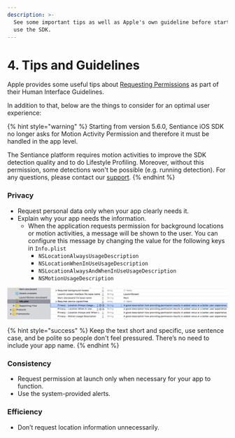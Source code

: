 ```yaml
---
description: >-
  See some important tips as well as Apple's own guideline before starting to
  use the SDK.
---
```


# 4. Tips and Guidelines

Apple provides some useful tips about [Requesting Permissions](https://developer.apple.com/design/human-interface-guidelines/ios/app-architecture/requesting-permission/) as part of their Human Interface Guidelines.

In addition to that, below are the things to consider for an optimal user experience:

{% hint style="warning" %}
Starting from version 5.6.0, Sentiance iOS SDK no longer asks for Motion Activity Permission and therefore it must be handled in the app level. 

The Sentiance platform requires motion activities to improve the SDK detection quality and to do Lifestyle Profiling. Moreover, without this permission, some detections won't be possible \(e.g. running detection\). For any questions, please contact our [support](mailto:support@sentiance.com).
{% endhint %}

### Privacy

* Request personal data only when your app clearly needs it.
* Explain why your app needs the information.
  * When the application requests permission for background locations or motion activities, a message will be shown to the user. You can configure this message by changing the value for the following keys in `Info.plist`
    * `NSLocationAlwaysUsageDescription`
    * `NSLocationWhenInUseUsageDescription`
    * `NSLocationAlwaysAndWhenInUseUsageDescription`
    * `NSMotionUsageDescription`

![](../../../.gitbook/assets/ios-plist.png)

{% hint style="success" %}
Keep the text short and specific, use sentence case, and be polite so people don't feel pressured. There’s no need to include your app name.
{% endhint %}

### Consistency

* Request permission at launch only when necessary for your app to function. 
* Use the system-provided alerts. 

### Efficiency

* Don’t request location information unnecessarily.



